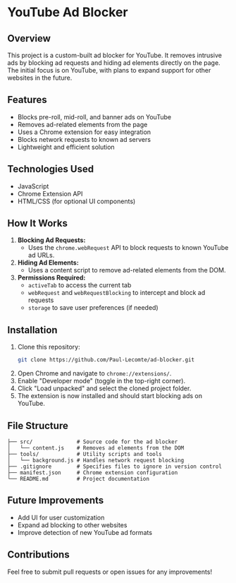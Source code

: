 # YouTube Ad Blocker

## Overview
This project is a custom-built ad blocker for YouTube. It removes intrusive ads by blocking ad requests and hiding ad elements directly on the page. The initial focus is on YouTube, with plans to expand support for other websites in the future.

## Features
- Blocks pre-roll, mid-roll, and banner ads on YouTube
- Removes ad-related elements from the page
- Uses a Chrome extension for easy integration
- Blocks network requests to known ad servers
- Lightweight and efficient solution

## Technologies Used
- JavaScript
- Chrome Extension API
- HTML/CSS (for optional UI components)

## How It Works
1. **Blocking Ad Requests:**
   - Uses the `chrome.webRequest` API to block requests to known YouTube ad URLs.
2. **Hiding Ad Elements:**
   - Uses a content script to remove ad-related elements from the DOM.
3. **Permissions Required:**
   - `activeTab` to access the current tab
   - `webRequest` and `webRequestBlocking` to intercept and block ad requests
   - `storage` to save user preferences (if needed)

## Installation
1. Clone this repository:
   ```sh
   git clone https://github.com/Paul-Lecomte/ad-blocker.git
   ```
2. Open Chrome and navigate to `chrome://extensions/`.
3. Enable "Developer mode" (toggle in the top-right corner).
4. Click "Load unpacked" and select the cloned project folder.
5. The extension is now installed and should start blocking ads on YouTube.

## File Structure
```
├── src/              # Source code for the ad blocker
│   └── content.js    # Removes ad elements from the DOM
├── tools/            # Utility scripts and tools
│   └── background.js # Handles network request blocking
├── .gitignore        # Specifies files to ignore in version control
├── manifest.json     # Chrome extension configuration
└── README.md         # Project documentation
```

## Future Improvements
- Add UI for user customization
- Expand ad blocking to other websites
- Improve detection of new YouTube ad formats

## Contributions
Feel free to submit pull requests or open issues for any improvements!